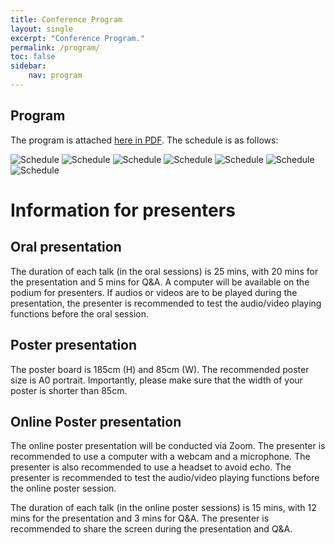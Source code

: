 ```yaml
---
title: Conference Program
layout: single
excerpt: "Conference Program."
permalink: /program/
toc: false
sidebar:
    nav: program
---
```


## Program

The program is attached [here in PDF](/downloads/PACLIC.pdf). The schedule is as follows:

![Schedule](/assets/images/PACLIC_2023/PACLIC_2023-1.png)
![Schedule](/assets/images/PACLIC_2023/PACLIC_2023-2.png)
![Schedule](/assets/images/PACLIC_2023/PACLIC_2023-3.png)
![Schedule](/assets/images/PACLIC_2023/PACLIC_2023-4.png)
![Schedule](/assets/images/PACLIC_2023/PACLIC_2023-5.png)
![Schedule](/assets/images/PACLIC_2023/PACLIC_2023-6.png)
![Schedule](/assets/images/PACLIC_2023/PACLIC_2023-7.png)

# Information for presenters
## Oral presentation
The duration of each talk (in the oral sessions) is 25 mins, with 20 mins for the presentation and 5 mins for Q&A. A computer will be available on the podium for presenters. If audios or videos are to be played during the presentation, the presenter is recommended to test the audio/video playing functions before the oral session.
## Poster presentation
The poster board is 185cm (H) and 85cm (W). The recommended poster size is A0 portrait. Importantly, please make sure that the width of your poster is shorter than 85cm.
## Online Poster presentation
The online poster presentation will be conducted via Zoom. The presenter is recommended to use a computer with a webcam and a microphone. The presenter is also recommended to use a headset to avoid echo. The presenter is recommended to test the audio/video playing functions before the online poster session.

The duration of each talk (in the online poster sessions) is 15 mins, with 12 mins for the presentation and 3 mins for Q&A. The presenter is recommended to share the screen during the presentation and Q&A. 

